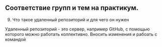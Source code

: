 ## Соответствие групп и тем на практикум.


9. Что такое удаленный репозиторий и для чего он нужен

Удаленный репозиторий - это сервер, например GitHub, с помощью которого можно работать коллективно. Вносить изменения и рабоать с командой

